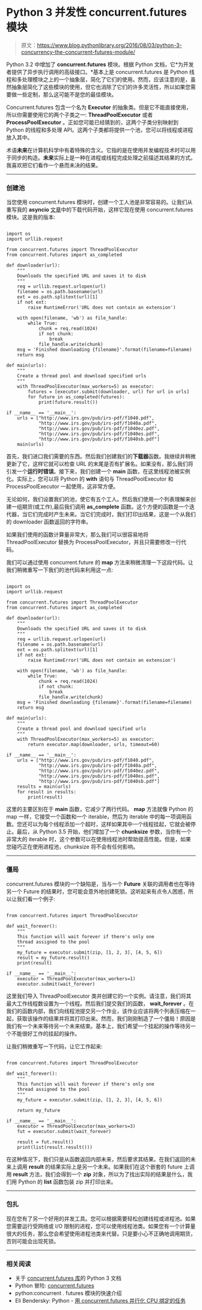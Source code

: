 # Python 3 并发性 concurrent.futures 模块

> 原文：<https://www.blog.pythonlibrary.org/2016/08/03/python-3-concurrency-the-concurrent-futures-module/>

Python 3.2 中增加了 **concurrent.futures** 模块。根据 Python 文档，它*为开发者提供了异步执行调用的高级接口。*基本上是 concurrent.futures 是 Python 线程和多处理模块之上的一个抽象层，简化了它们的使用。然而，应该注意的是，虽然抽象层简化了这些模块的使用，但它也消除了它们的许多灵活性，所以如果您需要做一些定制，那么这可能不是您的最佳模块。

Concurrent.futures 包含一个名为 **Executor** 的抽象类。但是它不能直接使用，所以你需要使用它的两个子类之一: **ThreadPoolExecutor** 或者 **ProcessPoolExecutor** 。正如您可能已经猜到的，这两个子类分别映射到 Python 的线程和多处理 API。这两个子类都将提供一个池，您可以将线程或进程放入其中。

术语**未来**在计算机科学中有着特殊的含义。它指的是在使用并发编程技术时可以用于同步的构造。**未来**实际上是一种在进程或线程完成处理之前描述其结果的方式。我喜欢把它们看作一个悬而未决的结果。

* * *

### 创建池

当您使用 concurrent.futures 模块时，创建一个工人池是非常容易的。让我们从重写我的 **asyncio** [文章](https://www.blog.pythonlibrary.org/2016/07/26/python-3-an-intro-to-asyncio/)中的下载代码开始，这样它现在使用 concurrent.futures 模块。这是我的版本:

```

import os
import urllib.request

from concurrent.futures import ThreadPoolExecutor
from concurrent.futures import as_completed

def downloader(url):
    """
    Downloads the specified URL and saves it to disk
    """
    req = urllib.request.urlopen(url)
    filename = os.path.basename(url)
    ext = os.path.splitext(url)[1]
    if not ext:
        raise RuntimeError('URL does not contain an extension')

    with open(filename, 'wb') as file_handle:
        while True:
            chunk = req.read(1024)
            if not chunk:
                break
            file_handle.write(chunk)
    msg = 'Finished downloading {filename}'.format(filename=filename)
    return msg

def main(urls):
    """
    Create a thread pool and download specified urls
    """
    with ThreadPoolExecutor(max_workers=5) as executor:
        futures = [executor.submit(downloader, url) for url in urls]
        for future in as_completed(futures):
            print(future.result())

if __name__ == '__main__':
    urls = ["http://www.irs.gov/pub/irs-pdf/f1040.pdf",
            "http://www.irs.gov/pub/irs-pdf/f1040a.pdf",
            "http://www.irs.gov/pub/irs-pdf/f1040ez.pdf",
            "http://www.irs.gov/pub/irs-pdf/f1040es.pdf",
            "http://www.irs.gov/pub/irs-pdf/f1040sb.pdf"]
    main(urls)

```

首先，我们进口我们需要的东西。然后我们创建我们的**下载器**函数。我继续并稍微更新了它，这样它就可以检查 URL 的末尾是否有扩展名。如果没有，那么我们将引发一个**运行时错误**。接下来，我们创建一个 **main** 函数，在这里线程池被实例化。实际上，您可以将 Python 的 **with** 语句与 ThreadPoolExecutor 和 ProcessPoolExecutor 一起使用，这非常方便。

无论如何，我们设置我们的池，使它有五个工人。然后我们使用一个列表理解来创建一组期货(或工作),最后我们调用 **as_complete** 函数。这个方便的函数是一个迭代器，当它们完成时产生未来。当它们完成时，我们打印出结果，这是一个从我们的 downloader 函数返回的字符串。

如果我们使用的函数计算量非常大，那么我们可以很容易地将 ThreadPoolExecutor 替换为 ProcessPoolExecutor，并且只需要修改一行代码。

我们可以通过使用 concurrent.future 的 **map** 方法来稍微清理一下这段代码。让我们稍微重写一下我们的池代码来利用这一点:

```

import os
import urllib.request

from concurrent.futures import ThreadPoolExecutor
from concurrent.futures import as_completed

def downloader(url):
    """
    Downloads the specified URL and saves it to disk
    """
    req = urllib.request.urlopen(url)
    filename = os.path.basename(url)
    ext = os.path.splitext(url)[1]
    if not ext:
        raise RuntimeError('URL does not contain an extension')

    with open(filename, 'wb') as file_handle:
        while True:
            chunk = req.read(1024)
            if not chunk:
                break
            file_handle.write(chunk)
    msg = 'Finished downloading {filename}'.format(filename=filename)
    return msg

def main(urls):
    """
    Create a thread pool and download specified urls
    """
    with ThreadPoolExecutor(max_workers=5) as executor:
        return executor.map(downloader, urls, timeout=60)

if __name__ == '__main__':
    urls = ["http://www.irs.gov/pub/irs-pdf/f1040.pdf",
            "http://www.irs.gov/pub/irs-pdf/f1040a.pdf",
            "http://www.irs.gov/pub/irs-pdf/f1040ez.pdf",
            "http://www.irs.gov/pub/irs-pdf/f1040es.pdf",
            "http://www.irs.gov/pub/irs-pdf/f1040sb.pdf"]
    results = main(urls)
    for result in results:
        print(result)

```

这里的主要区别在于 **main** 函数，它减少了两行代码。 **map** 方法就像 Python 的 map 一样，它接受一个函数和一个 iterable，然后为 iterable 中的每一项调用函数。您还可以为每个线程添加一个超时，这样如果其中一个线程挂起，它就会被停止。最后，从 Python 3.5 开始，他们增加了一个 **chunksize** 参数，当你有一个非常大的 iterable 时，这个参数可以在使用线程池时帮助提高性能。但是，如果您碰巧正在使用进程池，chunksize 将不会有任何影响。

* * *

### 僵局

concurrent.futures 模块的一个缺陷是，当与一个 **Future** 关联的调用者也在等待另一个 Future 的结果时，您可能会意外地创建死锁。这听起来有点令人困惑，所以让我们看一个例子:

```

from concurrent.futures import ThreadPoolExecutor

def wait_forever():
    """
    This function will wait forever if there's only one
    thread assigned to the pool
    """
    my_future = executor.submit(zip, [1, 2, 3], [4, 5, 6])
    result = my_future.result()
    print(result)

if __name__ == '__main__':
    executor = ThreadPoolExecutor(max_workers=1)
    executor.submit(wait_forever)

```

这里我们导入 ThreadPoolExecutor 类并创建它的一个实例。请注意，我们将其最大工作线程数设置为一个线程。然后我们提交我们的函数， **wait_forever** 。在我们的函数内部，我们向线程池提交另一个作业，该作业应该将两个列表压缩在一起，获取该操作的结果并将其打印出来。然而，我们刚刚制造了一个僵局！原因是我们有一个未来等待另一个未来结束。基本上，我们希望一个挂起的操作等待另一个不能很好工作的挂起的操作。

让我们稍微重写一下代码，让它工作起来:

```

from concurrent.futures import ThreadPoolExecutor

def wait_forever():
    """
    This function will wait forever if there's only one
    thread assigned to the pool
    """
    my_future = executor.submit(zip, [1, 2, 3], [4, 5, 6])

    return my_future

if __name__ == '__main__':
    executor = ThreadPoolExecutor(max_workers=3)
    fut = executor.submit(wait_forever)

    result = fut.result()
    print(list(result.result()))

```

在这种情况下，我们只是从函数返回内部未来，然后要求其结果。在我们返回的未来上调用 **result** 的结果实际上是另一个未来。如果我们在这个嵌套的 future 上调用 **result** 方法，我们会得到一个 **zip** 对象，所以为了找出实际的结果是什么，我们用 Python 的 **list** 函数包装 zip 并打印出来。

* * *

### 包扎

现在您有了另一个好用的并发工具。您可以根据需要轻松创建线程或进程池。如果您需要运行受网络或 I/O 限制的进程，您可以使用线程池类。如果您有一个计算量很大的任务，那么您会希望使用进程池类来代替。只是要小心不正确地调用期货，否则可能会出现死锁。

* * *

### 相关阅读

*   关于 [concurrent.futures 库](https://docs.python.org/3/library/concurrent.futures.html)的 Python 3 文档
*   Python 冒险: [concurrent.futures](https://pythonadventures.wordpress.com/tag/threadpoolexecutor/)
*   python:concurrent . futures 模块的快速介绍
*   Eli Bendersky: Python - [用 concurrent.futures 并行化 CPU 绑定的任务](http://eli.thegreenplace.net/2013/01/16/python-paralellizing-cpu-bound-tasks-with-concurrent-futures)